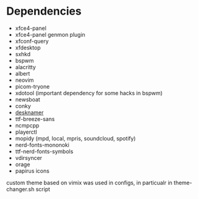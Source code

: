 # Dependencies
- xfce4-panel
- xfce4-panel genmon plugin
- xfconf-query
- xfdesktop
- sxhkd 
- bspwm 
- alacritty 
- albert
- neovim 
- picom-tryone
- xdotool (important dependency for some hacks in bspwm) 
- newsboat 
- conky
- [desknamer](https://gitlab.com/jallbrit/desknamer)
- ttf-breeze-sans 
- ncmpcpp 
- playerctl 
- mopidy (mpd, local, mpris, soundcloud, spotify) 
- nerd-fonts-mononoki 
- ttf-nerd-fonts-symbols 
- vdirsyncer
- orage
- papirus icons

custom theme based on vimix was used in configs, in particualr in theme-changer.sh script

